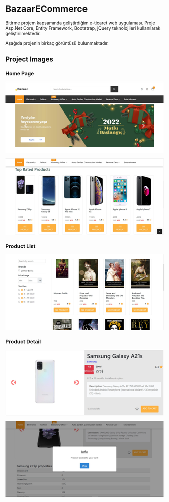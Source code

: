 # BazaarECommerce 

Bitirme projem kapsamında geliştirdiğim e-ticaret web uygulaması.
Proje Asp.Net Core, Entity Framework, Bootstrap, jQuery teknolojileri kullanılarak geliştirilmektedir.

Aşağıda projenin birkaç görüntüsü bulunmaktadır.

## Project Images

### Home Page <br />
![](https://github.com/MuhammedEnesBicen/BazaarECommerce/blob/main/BazaarECommerce/wwwroot/images/promotionimages/homepageheader.jpg) <br />

![](https://github.com/MuhammedEnesBicen/BazaarECommerce/blob/main/BazaarECommerce/wwwroot/images/promotionimages/topratedproducts.jpg) <br />

### Product List <br />
![](https://github.com/MuhammedEnesBicen/BazaarECommerce/blob/main/BazaarECommerce/wwwroot/images/promotionimages/bookList.jpg) <br />

### Product Detail <br />
![](https://github.com/MuhammedEnesBicen/BazaarECommerce/blob/main/BazaarECommerce/wwwroot/images/promotionimages/productdetailnew.jpg) <br />

![](https://github.com/MuhammedEnesBicen/BazaarECommerce/blob/main/BazaarECommerce/wwwroot/images/promotionimages/addcart%20succesful.jpg) <br />

![]() <br />


